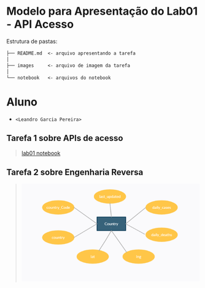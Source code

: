# Modelo para Apresentação do Lab01 - API Acesso

Estrutura de pastas:

~~~
├── README.md  <- arquivo apresentando a tarefa
│
├── images     <- arquivo de imagem da tarefa
│
└── notebook   <- arquivos do notebook
~~~

# Aluno
* `<Leandro Garcia Pereira>`

## Tarefa 1 sobre APIs de acesso

> [lab01 notebook](https://github.com/LeandroGarciaP/MC536/blob/main/lab01/notebook/lab01-api.ipynb)

## Tarefa 2 sobre Engenharia Reversa
>
>
> ![Diagrama ER](images/diagrama_ER.png)
